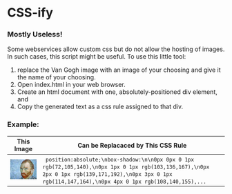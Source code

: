 # CSS-ify 
### Mostly Useless!

Some webservices allow custom css but do not allow the hosting of images. In such cases, this script might be useful.
To use this little tool: 

1. replace the Van Gogh image with an image of your choosing and give it the name of your choosing.
2. Open index.html in your web browser.
3. Create an html document with one, absolutely-positioned div element, and
4. Copy the generated text as a css rule assigned to that div.

### Example:
This Image | Can be Replacaced by This CSS Rule
---------- | ----------------------------------
![Van Gogh](./image.jpg) | ``` position:absolute;\nbox-shadow:\n\n0px 0px 0 1px rgb(72,105,140),\n0px 1px 0 1px rgb(103,136,167),\n0px 2px 0 1px rgb(139,171,192),\n0px 3px 0 1px rgb(114,147,164),\n0px 4px 0 1px rgb(108,140,155),...```